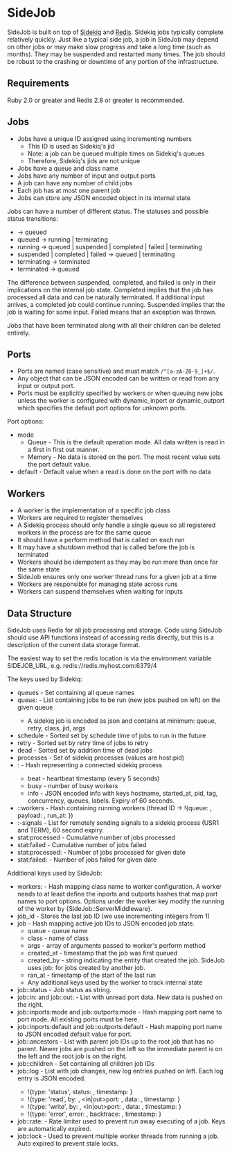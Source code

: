 SideJob
=======

SideJob is built on top of [Sidekiq](https://github.com/mperham/sidekiq) and
[Redis](http://redis.io/). Sidekiq jobs typically complete relatively quickly.
Just like a typical side job, a job in SideJob may depend on other jobs or may make slow progress
and take a long time (such as months). They may be suspended and restarted many times.
The job should be robust to the crashing or downtime of any portion of the infrastructure.

Requirements
------------

Ruby 2.0 or greater and Redis 2.8 or greater is recommended.

Jobs
----

* Jobs have a unique ID assigned using incrementing numbers
    * This ID is used as Sidekiq's jid
    * Note: a job can be queued multiple times on Sidekiq's queues
    * Therefore, Sidekiq's jids are not unique
* Jobs have a queue and class name
* Jobs have any number of input and output ports
* A job can have any number of child jobs
* Each job has at most one parent job
* Jobs can store any JSON encoded object in its internal state

Jobs can have a number of different status. The statuses and possible status transitions:

* -> queued
* queued -> running | terminating
* running -> queued | suspended | completed | failed | terminating
* suspended | completed | failed -> queued | terminating
* terminating -> terminated
* terminated -> queued

The difference between suspended, completed, and failed is only in their implications on the
internal job state. Completed implies that the job has processed all data and can be naturally
terminated. If additional input arrives, a completed job could continue running. Suspended implies
that the job is waiting for some input. Failed means that an exception was thrown.

Jobs that have been terminated along with all their children can be deleted entirely.

Ports
-----

* Ports are named (case sensitive) and must match `/^[a-zA-Z0-9_]+$/`.
* Any object that can be JSON encoded can be written or read from any input or output port.
* Ports must be explicitly specified by workers or when queuing new jobs unless the worker is configured
  with dynamic_inport or dynamic_outport which specifies the default port options for unknown ports.

Port options:

* mode
    * Queue - This is the default operation mode. All data written is read in a first in first out manner.
    * Memory - No data is stored on the port. The most recent value sets the port default value.
* default - Default value when a read is done on the port with no data

Workers
-------

* A worker is the implementation of a specific job class
* Workers are required to register themselves
* A Sidekiq process should only handle a single queue so all registered workers in the process are for the same queue
* It should have a perform method that is called on each run
* It may have a shutdown method that is called before the job is terminated
* Workers should be idempotent as they may be run more than once for the same state
* SideJob ensures only one worker thread runs for a given job at a time
* Workers are responsible for managing state across runs
* Workers can suspend themselves when waiting for inputs

Data Structure
--------------

SideJob uses Redis for all job processing and storage. Code using
SideJob should use API functions instead of accessing redis directly,
but this is a description of the current data storage format.

The easiest way to set the redis location is via the environment
variable SIDEJOB_URL, e.g. redis://redis.myhost.com:6379/4

The keys used by Sidekiq:

* queues - Set containing all queue names
* queue:<queue> - List containing jobs to be run (new jobs pushed on left) on the given queue
    * A sidekiq job is encoded as json and contains at minimum: queue, retry, class, jid, args
* schedule - Sorted set by schedule time of jobs to run in the future
* retry - Sorted set by retry time of jobs to retry
* dead - Sorted set by addition time of dead jobs
* processes - Set of sidekiq processes (values are host:pid)
* <host>:<pid> - Hash representing a connected sidekiq process
    * beat - heartbeat timestamp (every 5 seconds)
    * busy - number of busy workers
    * info - JSON encoded info with keys hostname, started_at, pid, tag, concurrency, queues, labels. Expiry of 60 seconds.
* <host>:<pid>:workers - Hash containing running workers (thread ID -> !{queue: <queue>, payload: <message>, run_at: <timestamp>})
* <host>:<pid>-signals - List for remotely sending signals to a sidekiq process (USR1 and TERM), 60 second expiry.
* stat:processed - Cumulative number of jobs processed
* stat:failed - Cumulative number of jobs failed
* stat:processed:<date> - Number of jobs processed for given date
* stat:failed:<date> - Number of jobs failed for given date

Additional keys used by SideJob:

* workers:<queue> - Hash mapping class name to worker configuration. A worker needs to at least define
  the inports and outports hashes that map port names to port options. Options under the worker key
  modify the running of the worker by {SideJob::ServerMiddleware}.
* job_id - Stores the last job ID (we use incrementing integers from 1)
* job - Hash mapping active job IDs to JSON encoded job state.
    * queue - queue name
    * class - name of class
    * args - array of arguments passed to worker's perform method
    * created_at - timestamp that the job was first queued
    * created_by - string indicating the entity that created the job. SideJob uses job:<id> for jobs created by another job.
    * ran_at - timestamp of the start of the last run
    * Any additional keys used by the worker to track internal state
* job:<id>:status - Job status as string.
* job:<id>:in:<inport> and job:<id>:out:<outport> - List with unread port data. New data is pushed on the right.
* job:<id>:inports:mode and job:<id>:outports:mode - Hash mapping port name to port mode. All existing ports must be here.
* job:<id>:inports:default and job:<id>:outports:default - Hash mapping port name to JSON encoded default value for port.
* job:<id>:ancestors - List with parent job IDs up to the root job that has no parent.
    Newer jobs are pushed on the left so the immediate parent is on the left and the root job is on the right.
* job:<id>:children - Set containing all children job IDs
* job:<id>:log - List with job changes, new log entries pushed on left. Each log entry is JSON encoded.
    * !{type: 'status', status: <new status>, timestamp: <date>}
    * !{type: 'read', by: <by string>, <in|out>port: <port name>, data: <data>, timestamp: <date>}
    * !{type: 'write', by: <by string>, <in|out>port: <port name>, data: <data>, timestamp: <date>}
    * !{type: 'error', error: <message>, backtrace: <exception backtrace>, timestamp: <date>}
* job:<id>:rate:<timestamp> - Rate limiter used to prevent run away executing of a job.
    Keys are automatically expired.
* job:<id>:lock - Used to prevent multiple worker threads from running a job.
    Auto expired to prevent stale locks.
